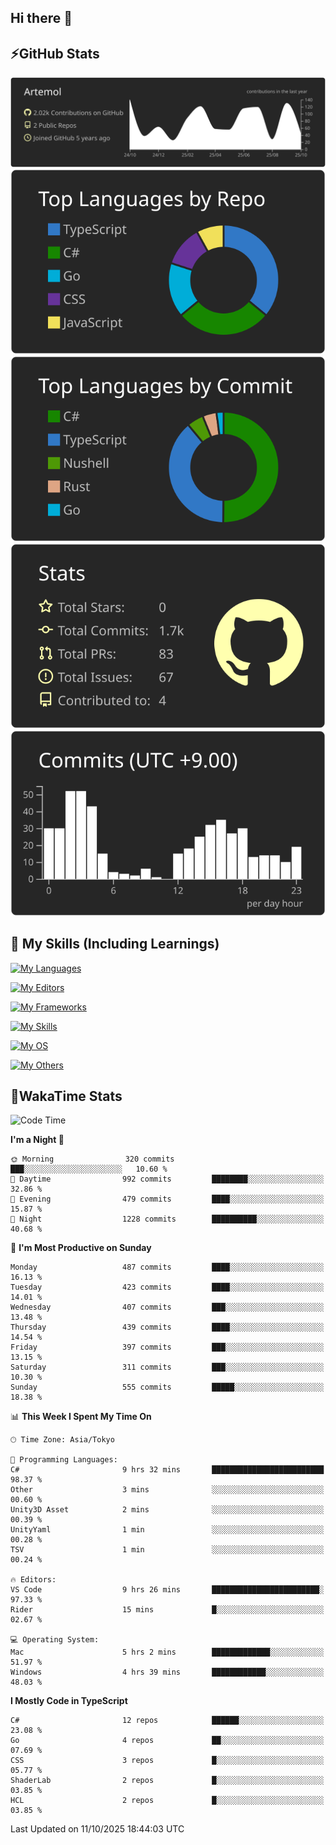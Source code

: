 ## Hi there 👋
<!--
**Artemol/Artemol** is a ✨ _special_ ✨ repository because its `README.md` (this file) appears on your GitHub profile.

Here are some ideas to get you started:

- 🔭 I’m currently working on ...
- 🌱 I’m currently learning ...
- 👯 I’m looking to collaborate on ...
- 🤔 I’m looking for help with ...
- 💬 Ask me about ...
- 📫 How to reach me: ...
- 😄 Pronouns: ...
- ⚡ Fun fact: ...
-->

## ⚡GitHub Stats
[![](https://raw.githubusercontent.com/Artemol/Artemol/main/profile-summary-card-output/apprentice/0-profile-details.svg)](https://github.com/vn7n24fzkq/github-profile-summary-cards)
[![](https://raw.githubusercontent.com/Artemol/Artemol/main/profile-summary-card-output/apprentice/1-repos-per-language.svg)](https://github.com/vn7n24fzkq/github-profile-summary-cards) [![](https://raw.githubusercontent.com/Artemol/Artemol/main/profile-summary-card-output/apprentice/2-most-commit-language.svg)](https://github.com/vn7n24fzkq/github-profile-summary-cards)
[![](https://raw.githubusercontent.com/Artemol/Artemol/main/profile-summary-card-output/apprentice/3-stats.svg)](https://github.com/vn7n24fzkq/github-profile-summary-cards) [![](https://raw.githubusercontent.com/Artemol/Artemol/main/profile-summary-card-output/apprentice/4-productive-time.svg)](https://github.com/vn7n24fzkq/github-profile-summary-cards)

## 🌱 My Skills (Including Learnings)

<!--
### Languages
-->
[![My Languages](https://skillicons.dev/icons?i=ts,py,cs,dotnet,rust,go,c,matlab,css)](https://skillicons.dev)

<!--
### Editors
-->
[![My Editors](https://skillicons.dev/icons?i=vscode,neovim,vim,visualstudio,idea)](https://skillicons.dev)

<!--
### Frameworks
-->
[![My Frameworks](https://skillicons.dev/icons?i=react,nestjs,vite,tailwind,tauri,electron,remix,nextjs,fastapi)](https://skillicons.dev)

<!--
### Tools
-->
[![My Skills](https://skillicons.dev/icons?i=git,nodejs,docker,unity,postman,bun,discord,cloudflare,bash,prometheus,grafana,obsidian)](https://skillicons.dev)

<!--
### OS
-->
[![My OS](https://skillicons.dev/icons?i=windows,ubuntu)](https://skillicons.dev)

<!--
### Others
-->
[![My Others](https://skillicons.dev/icons?i=github,raspberrypi,gcp)](https://skillicons.dev)

## 💬WakaTime Stats
<!--START_SECTION:waka-->
![Code Time](http://img.shields.io/badge/Code%20Time-669%20hrs%2017%20mins-blue)

**I'm a Night 🦉** 

```text
🌞 Morning                320 commits         ███░░░░░░░░░░░░░░░░░░░░░░   10.60 % 
🌆 Daytime                992 commits         ████████░░░░░░░░░░░░░░░░░   32.86 % 
🌃 Evening                479 commits         ████░░░░░░░░░░░░░░░░░░░░░   15.87 % 
🌙 Night                  1228 commits        ██████████░░░░░░░░░░░░░░░   40.68 % 
```
📅 **I'm Most Productive on Sunday** 

```text
Monday                   487 commits         ████░░░░░░░░░░░░░░░░░░░░░   16.13 % 
Tuesday                  423 commits         ████░░░░░░░░░░░░░░░░░░░░░   14.01 % 
Wednesday                407 commits         ███░░░░░░░░░░░░░░░░░░░░░░   13.48 % 
Thursday                 439 commits         ████░░░░░░░░░░░░░░░░░░░░░   14.54 % 
Friday                   397 commits         ███░░░░░░░░░░░░░░░░░░░░░░   13.15 % 
Saturday                 311 commits         ███░░░░░░░░░░░░░░░░░░░░░░   10.30 % 
Sunday                   555 commits         █████░░░░░░░░░░░░░░░░░░░░   18.38 % 
```


📊 **This Week I Spent My Time On** 

```text
🕑︎ Time Zone: Asia/Tokyo

💬 Programming Languages: 
C#                       9 hrs 32 mins       █████████████████████████   98.37 % 
Other                    3 mins              ░░░░░░░░░░░░░░░░░░░░░░░░░   00.60 % 
Unity3D Asset            2 mins              ░░░░░░░░░░░░░░░░░░░░░░░░░   00.39 % 
UnityYaml                1 min               ░░░░░░░░░░░░░░░░░░░░░░░░░   00.28 % 
TSV                      1 min               ░░░░░░░░░░░░░░░░░░░░░░░░░   00.24 % 

🔥 Editors: 
VS Code                  9 hrs 26 mins       ████████████████████████░   97.33 % 
Rider                    15 mins             █░░░░░░░░░░░░░░░░░░░░░░░░   02.67 % 

💻 Operating System: 
Mac                      5 hrs 2 mins        █████████████░░░░░░░░░░░░   51.97 % 
Windows                  4 hrs 39 mins       ████████████░░░░░░░░░░░░░   48.03 % 
```

**I Mostly Code in TypeScript** 

```text
C#                       12 repos            ██████░░░░░░░░░░░░░░░░░░░   23.08 % 
Go                       4 repos             ██░░░░░░░░░░░░░░░░░░░░░░░   07.69 % 
CSS                      3 repos             █░░░░░░░░░░░░░░░░░░░░░░░░   05.77 % 
ShaderLab                2 repos             █░░░░░░░░░░░░░░░░░░░░░░░░   03.85 % 
HCL                      2 repos             █░░░░░░░░░░░░░░░░░░░░░░░░   03.85 % 
```




 Last Updated on 11/10/2025 18:44:03 UTC
<!--END_SECTION:waka-->
